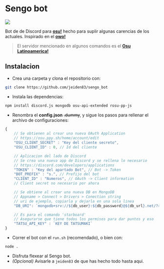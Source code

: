 # Sengo bot

![](https://jeiden.s-ul.eu/9dtHHLhw)


Bot de de Discord para [**osu!**](https://osu.ppy.sh/) hecho para suplir algunas carencias de los actuales. Inspirado en el [**owo!**](https://github.com/AznStevy/owo-bot) 
> El servidor mencionado en algunos comandos es el [**Osu Latinoamerica!**](https://discord.gg/4GHYpRn) 

## Instalacion
- Crea una carpeta y clona el repositorio con:

```bash
git clone https://github.com/jeiden83/sengo_bot
``` 
- Instala las dependencias:
```bash
npm install discord.js mongodb osu-api-extended rosu-pp-js
```

- Renombra el **config.json** ~~.dummy~~, y sigue los pasos para rellenar el archivo de configuraciones:
```js
{
    // Se obtienen al crear una nueva OAuth Application
    // https://osu.ppy.sh/home/account/edit 
    "OSU_CLIENT_SECRET" : "Key del cliente secreto",
    "OSU_CLIENT_ID" : 0, // Id del cliente 

    // Aplicacion del lado de Discord
    // Se crea una nueva app de Discord y se rellena lo necesario
    // https://discord.com/developers/applications
    "TOKEN" : "Key del apartado Bot", // Bot -> Token
    "BOT_PREFIX" : "s.", // Prefijo del bot
    "CLIENT_ID" : "Numeros", // OAuth -> Client information
    // Client secret no necesario por ahora

    // Se obtiene al crear una nueva DB en MongoDB
    // Appname > Connect > Drivers > Conection string
    // uri de ejemplo, copiarla y dejarla en una sola linea
    "DB_URI": `mongodb+srv://${db_user}:${db_password}@${db_url}.net/?retryWrites=true&w=majority&appName=${app_name}`

    // Es para el comando 'starboard'
    // Asegurarse que tiene todos los permisos para dar puntos y eso
    "TATSU_API_KEY" : `KEY DE TATSUMAKI`
}
```

- Correr el bot con el `run.sh` (recomendado), o bien con:
```bash
node .
```
- Disfruta flexear al Sengo bot. 
- *(Opcional)* Avisarle a `jeiden83` de que has hecho todo hasta aqui.
